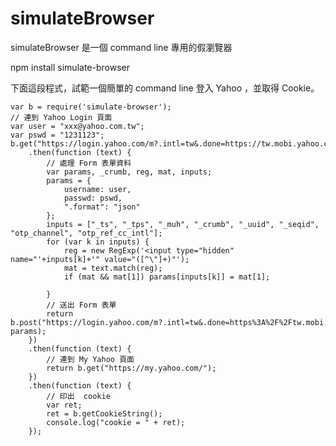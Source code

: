 # simulateBrowser

simulateBrowser 是一個 command line 專用的假瀏覽器

npm install simulate-browser

下面這段程式，試範一個簡單的 command line 登入 Yahoo ，並取得  Cookie。

    var b = require('simulate-browser');
    // 連到 Yahoo Login 頁面
    var user = "xxx@yahoo.com.tw";
    var pswd = "1231123";
    b.get("https://login.yahoo.com/m?.intl=tw&.done=https://tw.mobi.yahoo.com")
        .then(function (text) {
            // 處理 Form 表單資料
            var params, _crumb, reg, mat, inputs;
            params = {
                username: user,
                passwd: pswd,
                ".format": "json"
            };
            inputs = ["_ts", "_tps", "_muh", "_crumb", "_uuid", "_seqid", "otp_channel", "otp_ref_cc_intl"];
            for (var k in inputs) {
                reg = new RegExp('<input type="hidden" name="'+inputs[k]+'" value="([^\"]+)"');
                mat = text.match(reg);
                if (mat && mat[1]) params[inputs[k]] = mat[1];

            }
            // 送出 Form 表單
            return b.post("https://login.yahoo.com/m?.intl=tw&.done=https%3A%2F%2Ftw.mobi.yahoo.com", params);
        })
        .then(function (text) {
            // 連到 My Yahoo 頁面
            return b.get("https://my.yahoo.com/");
        })
        .then(function (text) {
            // 印出  cookie
            var ret;
            ret = b.getCookieString();
            console.log("cookie = " + ret);
        });
